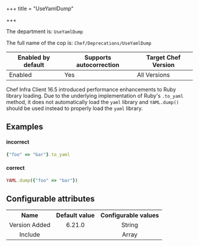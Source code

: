 +++
title = "UseYamlDump"

+++

<!-- This content is automatically generated. See https://github.com/chef/chef-web-docs/blob/main/generated/README.md -->

The department is: `UseYamlDump`

The full name of the cop is: `Chef/Deprecations/UseYamlDump`

| Enabled by default | Supports autocorrection | Target Chef Version |
| --- | --- | --- |
| Enabled | Yes | All Versions |

Chef Infra Client 16.5 introduced performance enhancements to Ruby library loading. Due to the underlying implementation of Ruby's `.to_yaml` method, it does not automatically load the `yaml` library and `YAML.dump()` should be used instead to properly load the `yaml` library.

## Examples


#### incorrect

```ruby
{"foo" => "bar"}.to_yaml
```

#### correct

```ruby
YAML.dump({"foo" => "bar"})
```

## Configurable attributes

<table>
<tbody><tr>
<th>Name</th>
<th>Default value</th>
<th>Configurable values</th>
</tr>
<tr>
<td style="text-align:center">Version Added</td>
<td style="text-align:center">6.21.0</td>
<td style="text-align:center">String</td>
</tr>
<tr><td style="text-align:center">Include</td>
<td style="text-align:center"><ul>
</ul>
</td>
<td style="text-align:center">Array</td>
</tr></tbody></table>
